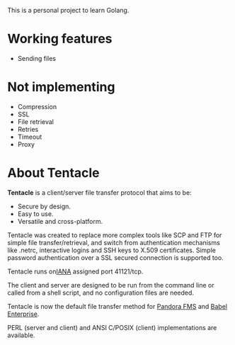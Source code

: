 This is a personal project to learn Golang.

# Working features

- Sending files

# Not implementing

- Compression
- SSL
- File retrieval
- Retries
- Timeout
- Proxy


# About Tentacle

__Tentacle__ is a client/server file transfer protocol that aims to be:

- Secure by design.
- Easy to use.
- Versatile and cross-platform.

Tentacle was created to replace more complex tools like SCP and FTP for simple file transfer/retrieval, and switch from authentication mechanisms like .netrc, interactive logins and SSH keys to X.509 certificates. Simple password authentication over a SSL secured connection is supported too.

Tentacle runs on[IANA](www.iana.org/assignments/port-numbers) assigned port 41121/tcp.

The client and server are designed to be run from the command line or called from a shell script, and no configuration files are needed.

Tentacle is now the default file transfer method for [Pandora FMS](https://pandorafms.org/) and [Babel Enterprise](http://babel.sourceforge.net/en/index.php).

PERL (server and client) and ANSI C/POSIX (client) implementations are available.

